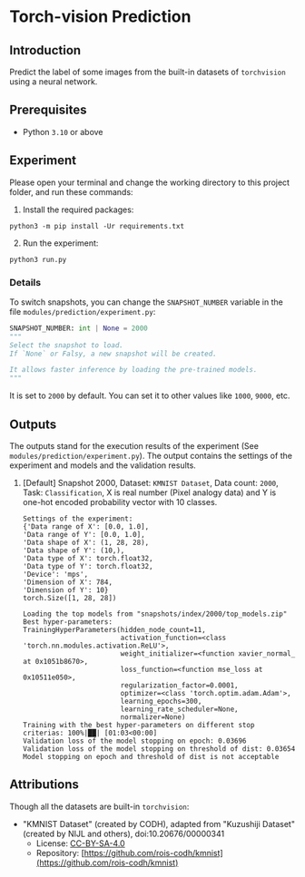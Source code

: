 # Torch-vision Prediction

## Introduction

Predict the label of some images from the built-in datasets of `torchvision` using a neural network.

## Prerequisites

- Python `3.10` or above

## Experiment

Please open your terminal and change the working directory to this project folder, and run these commands:

1. Install the required packages:

```shell
python3 -m pip install -Ur requirements.txt
```

2. Run the experiment:

```shell
python3 run.py
```

### Details

To switch snapshots, you can change the `SNAPSHOT_NUMBER` variable in the file `modules/prediction/experiment.py`:

```python
SNAPSHOT_NUMBER: int | None = 2000
"""
Select the snapshot to load.
If `None` or Falsy, a new snapshot will be created.

It allows faster inference by loading the pre-trained models.
"""
```

It is set to `2000` by default. You can set it to other values like `1000`, `9000`, etc.

## Outputs

The outputs stand for the execution results of the experiment (See `modules/prediction/experiment.py`). The output contains the settings of the experiment and models and the validation results.

1. \[Default\] Snapshot 2000, Dataset: `KMNIST Dataset`, Data count: `2000`, Task: `Classification`, X is real number (Pixel analogy data) and Y is one-hot encoded probability vector with 10 classes.

    ```plaintext
    Settings of the experiment:
    {'Data range of X': [0.0, 1.0],
    'Data range of Y': [0.0, 1.0],
    'Data shape of X': (1, 28, 28),
    'Data shape of Y': (10,),
    'Data type of X': torch.float32,
    'Data type of Y': torch.float32,
    'Device': 'mps',
    'Dimension of X': 784,
    'Dimension of Y': 10}
    torch.Size([1, 28, 28])

    Loading the top models from "snapshots/index/2000/top_models.zip"
    Best hyper-parameters: 
    TrainingHyperParameters(hidden_node_count=11,
                            activation_function=<class 'torch.nn.modules.activation.ReLU'>,
                            weight_initializer=<function xavier_normal_ at 0x1051b8670>,
                            loss_function=<function mse_loss at 0x10511e050>,
                            regularization_factor=0.0001,
                            optimizer=<class 'torch.optim.adam.Adam'>,
                            learning_epochs=300,
                            learning_rate_scheduler=None,
                            normalizer=None)
    Training with the best hyper-parameters on different stop criterias: 100%|██| [01:03<00:00]
    Validation loss of the model stopping on epoch: 0.03696
    Validation loss of the model stopping on threshold of dist: 0.03654
    Model stopping on epoch and threshold of dist is not acceptable
    ```

## Attributions

Though all the datasets are built-in `torchvision`:

- "KMNIST Dataset" (created by CODH), adapted from "Kuzushiji Dataset" (created by NIJL and others), doi:10.20676/00000341
  - License: [CC-BY-SA-4.0](https://creativecommons.org/licenses/by-sa/4.0/)
  - Repository: [https://github.com/rois-codh/kmnist](https://github.com/rois-codh/kmnist)
